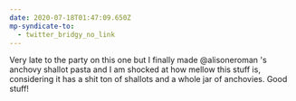 ```yaml
---
date: 2020-07-18T01:47:09.650Z
mp-syndicate-to:
  - twitter_bridgy_no_link
---
```


Very late to the party on this one but I finally made @alisoneroman 's anchovy shallot pasta and I am shocked at how mellow this stuff is, considering it has a shit ton of shallots and a whole jar of anchovies. Good stuff!
